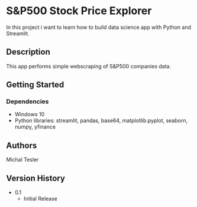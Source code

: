 # S&P500 Stock Price Explorer

In this project i want to learn how to build data science app with Python and Streamlit.

## Description

This app performs simple webscraping of S&P500 companies data.

## Getting Started

### Dependencies

* Windows 10
* Python libraries: streamlit, pandas, base64, matplotlib.pyplot, seaborn, numpy, yfinance

## Authors

Michal Tesler

## Version History

* 0.1
    * Initial Release